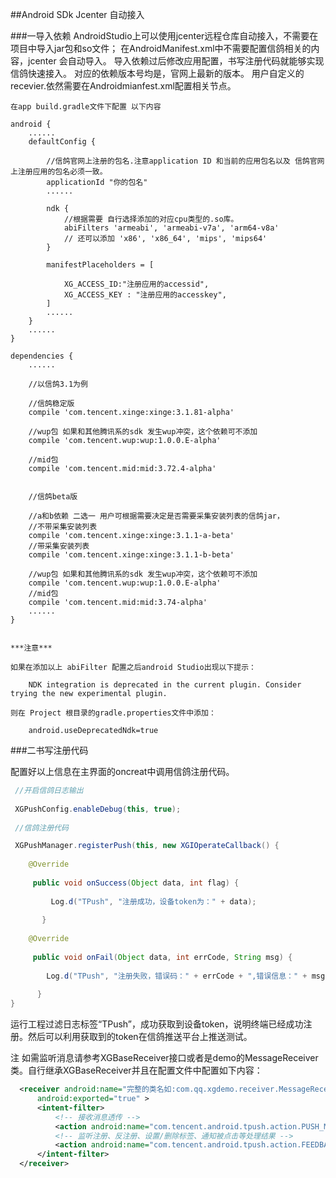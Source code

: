 

##Android SDk Jcenter 自动接入

###一导入依赖
    AndroidStudio上可以使用jcenter远程仓库自动接入，不需要在项目中导入jar包和so文件；
    在AndroidManifest.xml中不需要配置信鸽相关的内容，jcenter 会自动导入。
    导入依赖过后修改应用配置，书写注册代码就能够实现信鸽快速接入。 
    对应的依赖版本号均是，官网上最新的版本。
    用户自定义的recevier.依然需要在Androidmianfest.xml配置相关节点。

    在app build.gradle文件下配置 以下内容
    
    android {
        ......
        defaultConfig {

            //信鸽官网上注册的包名.注意application ID 和当前的应用包名以及 信鸽官网上注册应用的包名必须一致。
            applicationId "你的包名" 
            ......

            ndk {
                //根据需要 自行选择添加的对应cpu类型的.so库。 
                abiFilters 'armeabi', 'armeabi-v7a', 'arm64-v8a' 
                // 还可以添加 'x86', 'x86_64', 'mips', 'mips64'
            }

            manifestPlaceholders = [

                XG_ACCESS_ID:"注册应用的accessid",
                XG_ACCESS_KEY : "注册应用的accesskey",
            ]
            ......
        }
        ......
    }

    dependencies {
        ......
        
        //以信鸽3.1为例
        
        //信鸽稳定版
        compile 'com.tencent.xinge:xinge:3.1.81-alpha'
        
        //wup包 如果和其他腾讯系的sdk 发生wup冲突，这个依赖可不添加
        compile 'com.tencent.wup:wup:1.0.0.E-alpha'
        
        //mid包
        compile 'com.tencent.mid:mid:3.72.4-alpha'
    
    
        //信鸽beta版
        
        //a和b依赖 二选一 用户可根据需要决定是否需要采集安装列表的信鸽jar，
        //不带采集安装列表
        compile 'com.tencent.xinge:xinge:3.1.1-a-beta' 
        //带采集安装列表
        compile 'com.tencent.xinge:xinge:3.1.1-b-beta'
    
        //wup包 如果和其他腾讯系的sdk 发生wup冲突，这个依赖可不添加
        compile 'com.tencent.wup:wup:1.0.0.E-alpha'
        //mid包
        compile 'com.tencent.mid:mid:3.74-alpha'
        ......
    }
  

    ***注意*** 

    如果在添加以上 abiFilter 配置之后android Studio出现以下提示：

        NDK integration is deprecated in the current plugin. Consider trying the new experimental plugin.

    则在 Project 根目录的gradle.properties文件中添加：

        android.useDeprecatedNdk=true

###二书写注册代码

配置好以上信息在主界面的oncreat中调用信鸽注册代码。

```java
 //开启信鸽日志输出
 
 XGPushConfig.enableDebug(this, true);
 
 //信鸽注册代码

 XGPushManager.registerPush(this, new XGIOperateCallback() { 
    @Override  
     public void onSuccess(Object data, int flag) {   
         Log.d("TPush", "注册成功，设备token为：" + data);  
       }   
    @Override    
     public void onFail(Object data, int errCode, String msg) {      
        Log.d("TPush", "注册失败，错误码：" + errCode + ",错误信息：" + msg);  
      }}
```
运行工程过滤日志标签“TPush”，成功获取到设备token，说明终端已经成功注册。然后可以利用获取到的token在信鸽推送平台上推送测试。

注 如需监听消息请参考XGBaseReceiver接口或者是demo的MessageReceiver类。自行继承XGBaseReceiver并且在配置文件中配置如下内容：

```xml
  <receiver android:name="完整的类名如:com.qq.xgdemo.receiver.MessageReceiver"
      android:exported="true" >
      <intent-filter>
          <!-- 接收消息透传 -->
          <action android:name="com.tencent.android.tpush.action.PUSH_MESSAGE" />
          <!-- 监听注册、反注册、设置/删除标签、通知被点击等处理结果 -->
          <action android:name="com.tencent.android.tpush.action.FEEDBACK" />
      </intent-filter>
  </receiver>
  ```